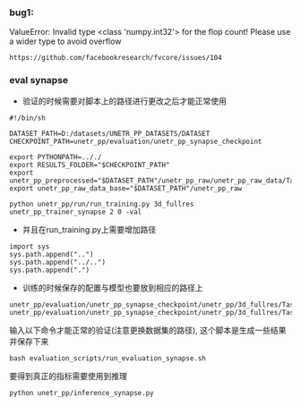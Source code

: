 ### bug1: 
ValueError: Invalid type <class 'numpy.int32'> for the flop count! Please use a wider type to avoid overflow
```
https://github.com/facebookresearch/fvcore/issues/104
```

### eval synapse
- 验证的时候需要对脚本上的路径进行更改之后才能正常使用
```
#!/bin/sh

DATASET_PATH=D:/datasets/UNETR_PP_DATASETS/DATASET
CHECKPOINT_PATH=unetr_pp/evaluation/unetr_pp_synapse_checkpoint

export PYTHONPATH=.././
export RESULTS_FOLDER="$CHECKPOINT_PATH"
export unetr_pp_preprocessed="$DATASET_PATH"/unetr_pp_raw/unetr_pp_raw_data/Task02_Synapse
export unetr_pp_raw_data_base="$DATASET_PATH"/unetr_pp_raw

python unetr_pp/run/run_training.py 3d_fullres unetr_pp_trainer_synapse 2 0 -val
```
- 并且在run_training.py上需要增加路径
```
import sys
sys.path.append("..")
sys.path.append("../..")
sys.path.append(".")
```
- 训练的时候保存的配置与模型也要放到相应的路径上
```
unetr_pp/evaluation/unetr_pp_synapse_checkpoint/unetr_pp/3d_fullres/Task002_Synapse/unetr_pp_trainer_synapse__unetr_pp_Plansv2.1/fold_0/model_final_checkpoint.model
unetr_pp/evaluation/unetr_pp_synapse_checkpoint/unetr_pp/3d_fullres/Task002_Synapse/unetr_pp_trainer_synapse__unetr_pp_Plansv2.1/fold_0/validation_raw/validation_args.json
```

输入以下命令才能正常的验证(注意更换数据集的路径), 这个脚本是生成一些结果并保存下来
```
bash evaluation_scripts/run_evaluation_synapse.sh
```

要得到真正的指标需要使用到推理
```
python unetr_pp/inference_synapse.py
```




